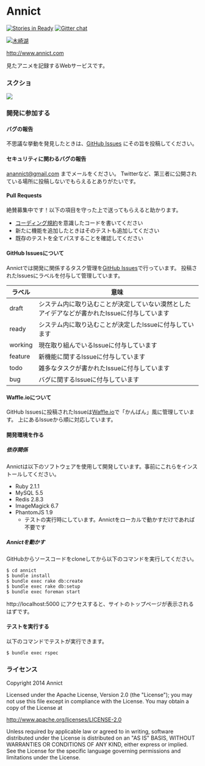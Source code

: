 # Annict

[![Stories in Ready](https://badge.waffle.io/annict/annict.png?label=ready&title=Ready)](https://waffle.io/annict/annict) [![Gitter chat](https://badges.gitter.im/annict/annict.png)](https://gitter.im/annict/annict)

[![木崎湖](http://d3a8d1smk6xli.cloudfront.net/github/kizakiko.png)](http://ja.wikipedia.org/wiki/%E6%9C%A8%E5%B4%8E%E6%B9%96)

http://www.annict.com

見たアニメを記録するWebサービスです。


### スクショ

[![](http://d3a8d1smk6xli.cloudfront.net/github/screenshot3.gif)](http://d3a8d1smk6xli.cloudfront.net/github/screenshot3.gif)


### 開発に参加する

#### バグの報告

不思議な挙動を発見したときは、[GitHub Issues](https://github.com/annict/annict) にその旨を投稿してください。


#### セキュリティに関わるバグの報告

anannict@gmail.com までメールをください。
Twitterなど、第三者に公開されている場所に投稿しないでもらえるとありがたいです。


#### Pull Requests

絶賛募集中です！以下の項目を守った上で送ってもらえると助かります。

* [コーディング規約](https://github.com/annict/annict/wiki/%E3%82%B3%E3%83%BC%E3%83%87%E3%82%A3%E3%83%B3%E3%82%B0%E8%A6%8F%E7%B4%84)を意識したコードを書いてください
* 新たに機能を追加したときはそのテストも追加してください
* 既存のテストを全てパスすることを確認してください


#### GitHub Issuesについて

Annictでは開発に関係するタスク管理を[GitHub Issues](https://github.com/annict/annict/issues)で行っています。
投稿されたIssuesにラベルを付与して管理しています。

| ラベル   | 意味        |
| ------- | -----------|
| draft   | システム内に取り込むことが決定していない漠然としたアイデアなどが書かれたIssueに付与しています |
| ready   | システム内に取り込むことが決定したIssueに付与しています |
| working | 現在取り組んでいるIssueに付与しています |
| feature | 新機能に関するIssueに付与しています |
| todo    | 雑多なタスクが書かれたIssueに付与しています |
| bug     | バグに関するIssueに付与しています |


#### Waffle.ioについて

GitHub Issuesに投稿されたIssueは[Waffle.io](https://waffle.io/annict/annict)で「かんばん」風に管理しています。
上にあるIssueから順に対応しています。


#### 開発環境を作る

##### 依存関係

Annictは以下のソフトウェアを使用して開発しています。事前にこれらをインストールしてください。

* Ruby 2.1.1
* MySQL 5.5
* Redis 2.8.3
* ImageMagick 6.7
* PhantomJS 1.9
  * テストの実行時にしています。Annictをローカルで動かすだけであれば不要です


##### Annictを動かす

GitHubからソースコードをcloneしてから以下のコマンドを実行してください。

```
$ cd annict
$ bundle install
$ bundle exec rake db:create
$ bundle exec rake db:setup
$ bundle exec foreman start
```

http://localhost:5000 にアクセスすると、サイトのトップページが表示されるはずです。


#### テストを実行する

以下のコマンドでテストが実行できます。

```
$ bundle exec rspec
```


### ライセンス

Copyright 2014 Annict

Licensed under the Apache License, Version 2.0 (the "License");
you may not use this file except in compliance with the License.
You may obtain a copy of the License at

http://www.apache.org/licenses/LICENSE-2.0

Unless required by applicable law or agreed to in writing, software
distributed under the License is distributed on an "AS IS" BASIS,
WITHOUT WARRANTIES OR CONDITIONS OF ANY KIND, either express or implied.
See the License for the specific language governing permissions and
limitations under the License.
